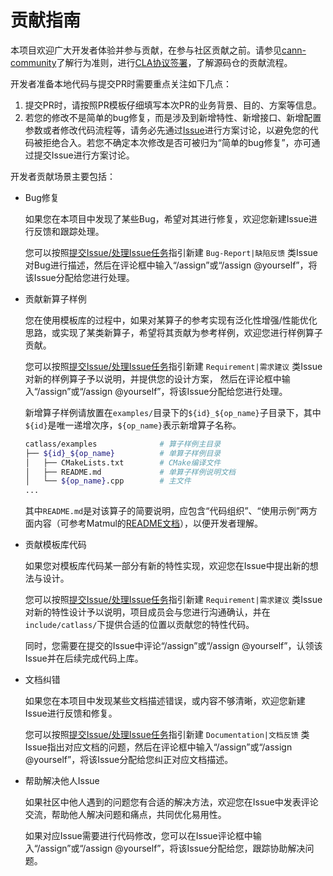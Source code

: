 # 贡献指南

本项目欢迎广大开发者体验并参与贡献，在参与社区贡献之前。请参见[cann-community](https://gitcode.com/cann/community)了解行为准则，进行[CLA协议签署](https://gitcode.com/cann/community#%E7%AD%BE%E7%BD%B2cla)，了解源码仓的贡献流程。

开发者准备本地代码与提交PR时需要重点关注如下几点：

1. 提交PR时，请按照PR模板仔细填写本次PR的业务背景、目的、方案等信息。
2. 若您的修改不是简单的bug修复，而是涉及到新增特性、新增接口、新增配置参数或者修改代码流程等，请务必先通过[Issue](https://gitcode.com/cann/community#%E6%8F%90%E4%BA%A4issue%E5%A4%84%E7%90%86issue%E4%BB%BB%E5%8A%A1)进行方案讨论，以避免您的代码被拒绝合入。若您不确定本次修改是否可被归为“简单的bug修复”，亦可通过提交Issue进行方案讨论。


开发者贡献场景主要包括：

- Bug修复

  如果您在本项目中发现了某些Bug，希望对其进行修复，欢迎您新建Issue进行反馈和跟踪处理。

  您可以按照[提交Issue/处理Issue任务](https://gitcode.com/cann/community#提交Issue处理Issue任务)指引新建 `Bug-Report|缺陷反馈` 类Issue对Bug进行描述，然后在评论框中输入“/assign”或“/assign @yourself”，将该Issue分配给您进行处理。
  
- 贡献新算子样例

  您在使用模板库的过程中，如果对某算子的参考实现有泛化性增强/性能优化思路，或实现了某类新算子，希望将其贡献为参考样例，欢迎您进行样例算子贡献。

  您可以按照[提交Issue/处理Issue任务](https://gitcode.com/cann/community#提交Issue处理Issue任务)指引新建 `Requirement|需求建议` 类Issue对新的样例算子予以说明，并提供您的设计方案，
  然后在评论框中输入“/assign”或“/assign @yourself”，将该Issue分配给您进行处理。
  
  新增算子样例请放置在`examples/`目录下的`${id}_${op_name}`子目录下，其中`${id}`是唯一递增次序，`${op_name}`表示新增算子名称。
  ```bash
  catlass/examples              # 算子样例主目录
  ├── ${id}_${op_name}          # 单算子样例目录
  │   ├── CMakeLists.txt        # CMake编译文件
  │   ├── README.md             # 单算子样例说明文档
  │   └── ${op_name}.cpp        # 主文件
  ...
  ```
  其中`README.md`是对该算子的简要说明，应包含“代码组织”、“使用示例”两方面内容（可参考Matmul的[README文档](https://gitcode.com/cann/catlass/blob/master/examples/00_basic_matmul/README.md)），以便开发者理解。

- 贡献模板库代码
  
  如果您对模板库代码某一部分有新的特性实现，欢迎您在Issue中提出新的想法与设计。

  您可以按照[提交Issue/处理Issue任务](https://gitcode.com/cann/community#提交Issue处理Issue任务)指引新建 `Requirement|需求建议` 类Issue对新的特性设计予以说明，项目成员会与您进行沟通确认，并在`include/catlass/`下提供合适的位置以贡献您的特性代码。

  同时，您需要在提交的Issue中评论“/assign”或“/assign @yourself”，认领该Issue并在后续完成代码上库。

- 文档纠错

  如果您在本项目中发现某些文档描述错误，或内容不够清晰，欢迎您新建Issue进行反馈和修复。

  您可以按照[提交Issue/处理Issue任务](https://gitcode.com/cann/community#提交Issue处理Issue任务)指引新建 `Documentation|文档反馈` 类Issue指出对应文档的问题，然后在评论框中输入“/assign”或“/assign @yourself”，将该Issue分配给您纠正对应文档描述。
  
- 帮助解决他人Issue

  如果社区中他人遇到的问题您有合适的解决方法，欢迎您在Issue中发表评论交流，帮助他人解决问题和痛点，共同优化易用性。

  如果对应Issue需要进行代码修改，您可以在Issue评论框中输入“/assign”或“/assign @yourself”，将该Issue分配给您，跟踪协助解决问题。